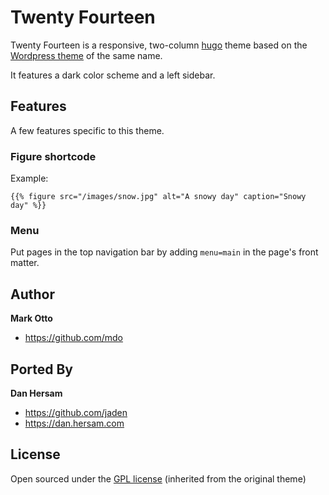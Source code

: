 # Twenty Fourteen

Twenty Fourteen is a responsive, two-column [hugo](http://hugo.spf13.com) theme based on the [Wordpress theme](https://wordpress.org/themes/twentyfourteen) of the same name.

It features a dark color scheme and a left sidebar.

## Features

A few features specific to this theme.

### Figure shortcode

Example:

`{{% figure src="/images/snow.jpg" alt="A snowy day" caption="Snowy day" %}}`

### Menu

Put pages in the top navigation bar by adding `menu=main` in the page's front matter.

## Author
**Mark Otto**
- <https://github.com/mdo>

## Ported By
**Dan Hersam**
- <https://github.com/jaden>
- <https://dan.hersam.com>

## License

Open sourced under the [GPL license](LICENSE.md) (inherited from the original theme)